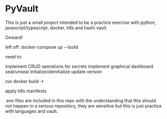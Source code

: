 # PyVault

This is just a small project intended to be a practice exercise with python, javascript/typescript, docker, k8s and hashi vault.

Onward!

left off:
docker-compose up --build

need to:

implement CRUD operations for secrets
implement graphical dashboard
seal/unseal
initialize/deinitialize
update version

run docker build -t

apply k8s manifests

.env files are included in this repo with the understanding that this should not happen in a serious repository, they are sensitive but this is just practice with languages and vault.
